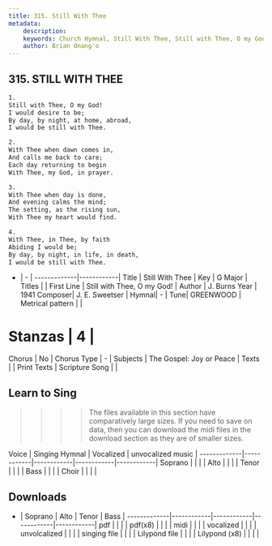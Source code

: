 ```yaml
---
title: 315. Still With Thee
metadata:
    description: 
    keywords: Church Hymnal, Still With Thee, Still with Thee, O my God!, 
    author: Brian Onang'o
---
```



## 315. STILL WITH THEE

```txt
1. 
Still with Thee, O my God! 
I would desire to be; 
By day, by night, at home, abroad, 
I would be still with Thee. 

2.
With Thee when dawn comes in, 
And calls me back to care; 
Each day returning to begin 
With Thee, my God, in prayer. 

3.
With Thee when day is done, 
And evening calms the mind; 
The setting, as the rising sun, 
With Thee my heart would find. 

4.
With Thee, in Thee, by faith 
Abiding I would be; 
By day, by night, in life, in death, 
I would be still with Thee.
```

- |   -  |
-------------|------------|
Title | Still With Thee |
Key | G Major |
Titles |  |
First Line | Still with Thee, O my God! |
Author | J. Burns
Year | 1941
Composer| J. E. Sweetser |
Hymnal|  - |
Tune| GREENWOOD |
Metrical pattern | |
# Stanzas | 4 |
Chorus | No |
Chorus Type | - |
Subjects | The Gospel: Joy or Peace |
Texts |  |
Print Texts | 
Scripture Song |  |
  
## Learn to Sing

>>>> The files available in this section have comparatively large sizes. If you need to save on data, then you can download the midi files in the download section as they are of smaller sizes.

Voice |  Singing Hymnal | Vocalized | unvocalized music |
-------------|------------|------------|------------|------------|
Soprano | | | |
Alto | | | |
Tenor | | | |
Bass | | | |
Choir | | | |

## Downloads

- |  Soprano | Alto | Tenor | Bass |
-------------|------------|------------|------------|------------|
pdf | | | |
pdf(x8) | | | |
midi | | | |
vocalized | | | |
unvolcalized | | | |
singing file | | | |
Lilypond file | | | |
Lilypond (x8) | | | |
  